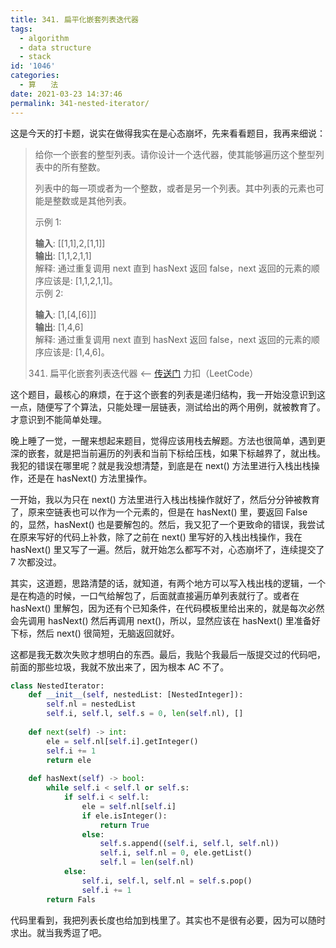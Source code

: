 ```yaml
---
title: 341. 扁平化嵌套列表迭代器
tags:
  - algorithm
  - data structure
  - stack
id: '1046'
categories:
  - 算　　法
date: 2021-03-23 14:37:46
permalink: 341-nested-iterator/
---
```


这是今天的打卡题，说实在做得我实在是心态崩坏，先来看看题目，我再来细说：

> 给你一个嵌套的整型列表。请你设计一个迭代器，使其能够遍历这个整型列表中的所有整数。
> 
> 列表中的每一项或者为一个整数，或者是另一个列表。其中列表的元素也可能是整数或是其他列表。
> 
> 示例 1:
> 
> **输入**: [[1,1],2,[1,1]]  
> **输出**: [1,1,2,1,1]  
> 解释: 通过重复调用 next 直到 hasNext 返回 false，next 返回的元素的顺序应该是: [1,1,2,1,1]。  
> 示例 2:
> 
> **输入**: [1,[4,[6]]]  
> **输出**: [1,4,6]  
> 解释: 通过重复调用 next 直到 hasNext 返回 false，next 返回的元素的顺序应该是: [1,4,6]。
> 
> 341. 扁平化嵌套列表迭代器 <-- [传送门](https://leetcode-cn.com/problems/flatten-nested-list-iterator) 力扣（LeetCode）
<!-- more -->
这个题目，最核心的麻烦，在于这个嵌套的列表是递归结构，我一开始没意识到这一点，随便写了个算法，只能处理一层链表，测试给出的两个用例，就被教育了。才意识到不能简单处理。

晚上睡了一觉，一醒来想起来题目，觉得应该用栈去解题。方法也很简单，遇到更深的嵌套，就是把当前遍历的列表和当前下标给压栈，如果下标越界了，就出栈。我犯的错误在哪里呢？就是我没想清楚，到底是在 next() 方法里进行入栈出栈操作，还是在 hasNext() 方法里操作。

一开始，我以为只在 next() 方法里进行入栈出栈操作就好了，然后分分钟被教育了，原来空链表也可以作为一个元素的，但是在 hasNext() 里，要返回 False 的，显然，hasNext() 也是要解包的。然后，我又犯了一个更致命的错误，我尝试在原来写好的代码上补救，除了之前在 next() 里写好的入栈出栈操作，我在 hasNext() 里又写了一遍。然后，就开始怎么都写不对，心态崩坏了，连续提交了 7 次都没过。

其实，这道题，思路清楚的话，就知道，有两个地方可以写入栈出栈的逻辑，一个是在构造的时候，一口气给解包了，后面就直接遍历单列表就行了。或者在 hasNext() 里解包，因为还有个已知条件，在代码模板里给出来的，就是每次必然会先调用 hasNext() 然后再调用 next()，所以，显然应该在 hasNext() 里准备好下标，然后 next() 很简短，无脑返回就好。

这都是我无数次失败才想明白的东西。最后，我贴个我最后一版提交过的代码吧，前面的那些垃圾，我就不放出来了，因为根本 AC 不了。

```python
class NestedIterator:
    def __init__(self, nestedList: [NestedInteger]):
        self.nl = nestedList
        self.i, self.l, self.s = 0, len(self.nl), []
    
    def next(self) -> int:
        ele = self.nl[self.i].getInteger()
        self.i += 1
        return ele
    
    def hasNext(self) -> bool:
        while self.i < self.l or self.s:
            if self.i < self.l:
                ele = self.nl[self.i]
                if ele.isInteger():
                    return True
                else:
                    self.s.append((self.i, self.l, self.nl))
                    self.i, self.nl = 0, ele.getList()
                    self.l = len(self.nl)
            else:
                self.i, self.l, self.nl = self.s.pop()
                self.i += 1
        return Fals
```

代码里看到，我把列表长度也给加到栈里了。其实也不是很有必要，因为可以随时求出。就当我秀逗了吧。